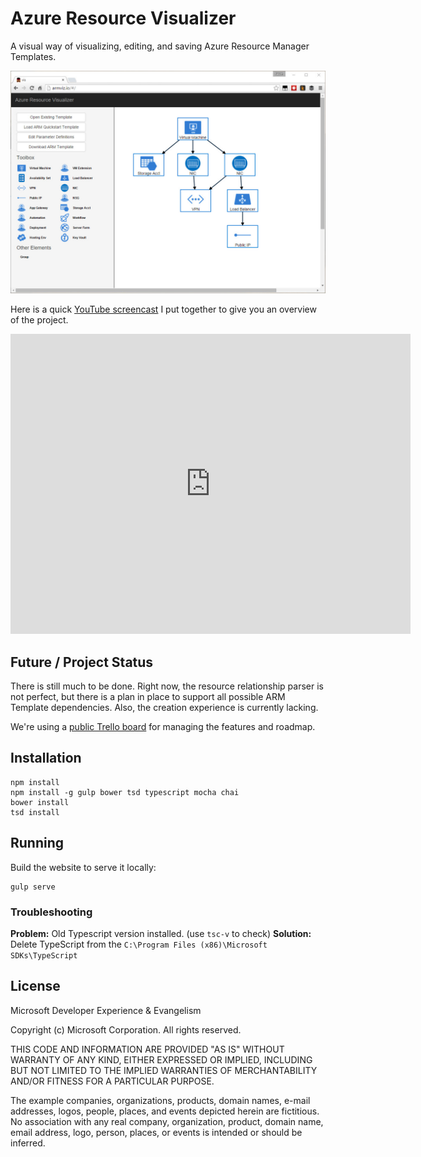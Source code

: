 # Azure Resource Visualizer

A visual way of visualizing, editing, and saving Azure Resource Manager Templates.

![Azure Resource Manager Diagram](arm-diagram.jpg)

Here is a quick [YouTube screencast](https://www.youtube.com/watch?v=5xP1-IrtNMU) I put together to give you an overview of the project.

<iframe width="640" height="480" src="https://www.youtube.com/embed/5xP1-IrtNMU?rel=0" frameborder="0" allowfullscreen></iframe>

## Future / Project Status

There is still much to be done. Right now, the resource relationship parser is not perfect, but there is a plan in place to support all possible ARM Template dependencies. Also, the creation experience is currently lacking.

We're using a [public Trello board](https://trello.com/b/41RiUCGs/azure-resource-visualizer) for managing the features and roadmap.

## Installation

	npm install
	npm install -g gulp bower tsd typescript mocha chai
	bower install
	tsd install

## Running

Build the website to serve it locally:

	gulp serve

### Troubleshooting

**Problem:** Old Typescript version installed. (use `tsc-v` to check)
**Solution:** Delete TypeScript from the `C:\Program Files (x86)\Microsoft SDKs\TypeScript`

## License

Microsoft Developer Experience & Evangelism

Copyright (c) Microsoft Corporation. All rights reserved.

THIS CODE AND INFORMATION ARE PROVIDED "AS IS" WITHOUT WARRANTY OF ANY KIND, EITHER EXPRESSED OR IMPLIED, INCLUDING BUT NOT LIMITED TO THE IMPLIED WARRANTIES OF MERCHANTABILITY AND/OR FITNESS FOR A PARTICULAR PURPOSE.

The example companies, organizations, products, domain names, e-mail addresses, logos, people, places, and events depicted herein are fictitious. No association with any real company, organization, product, domain name, email address, logo, person, places, or events is intended or should be inferred.
